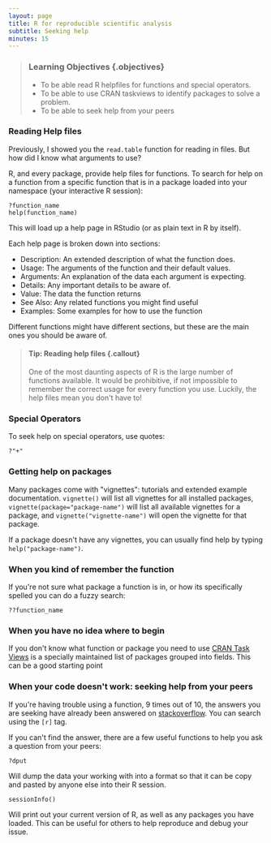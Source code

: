 ```yaml
---
layout: page
title: R for reproducible scientific analysis
subtitle: Seeking help
minutes: 15
---
```


> ### Learning Objectives {.objectives}
>
> * To be able read R helpfiles for functions and special operators.
> * To be able to use CRAN taskviews to identify packages to solve a problem.
> * To be able to seek help from your peers
>

### Reading Help files

Previously, I showed you the `read.table` function for reading in files. But
how did I know what arguments to use?

R, and every package, provide help files for functions. To search for help on a
function from a specific function that is in a package loaded into your
namespace (your interactive R session):

~~~ {.r}
?function_name
help(function_name)
~~~

This will load up a help page in RStudio (or as plain text in R by itself).

Each help page is broken down into sections:

 - Description: An extended description of what the function does. 
 - Usage: The arguments of the function and their default values.
 - Arguments: An explanation of the data each argument is expecting.
 - Details: Any important details to be aware of.
 - Value: The data the function returns
 - See Also: Any related functions you might find useful
 - Examples: Some examples for how to use the function

Different functions might have different sections, but these are the main ones you should be aware of.

> #### Tip: Reading help files {.callout}
>
> One of the most daunting aspects of R is the large number of functions 
> available. It would be prohibitive, if not impossible to remember the
> correct usage for every function you use. Luckily, the help files 
> mean you don't have to!
>

### Special Operators

To seek help on special operators, use quotes:

~~~ {.r}
?"+"
~~~

### Getting help on packages

Many packages come with "vignettes": tutorials and extended example documentation.
`vignette()` will list all vignettes for all installed packages,
`vignette(package="package-name")` will list all available vignettes for a
package, and `vignette("vignette-name")` will open the vignette for that package.

If a package doesn't have any vignettes, you can usually find help by typing 
`help("package-name")`.

### When you kind of remember the function

If you're not sure what package a function is in, or how its specifically spelled you can do a fuzzy search:

~~~ {.r}
??function_name
~~~

### When you have no idea where to begin

If you don't know what function or package you need to use 
[CRAN Task Views](http://cran.at.r-project.org/web/views) 
is a specially maintained list of packages grouped into
fields. This can be a good starting point

### When your code doesn't work: seeking help from your peers

If you're having trouble using a function, 9 times out of 10, 
the answers you are seeking have already been answered on 
[stackoverflow](http://stackoverflow.com/). You can search using
the `[r]` tag.

If you can't find the answer, there are a few useful functions to
help you ask a question from your peers:

~~~ {.r}
?dput
~~~

Will dump the data your working with into a format so that it can
be copy and pasted by anyone else into their R session.

~~~ {.r}
sessionInfo()
~~~

Will print out your current version of R, as well as any packages you
have loaded. This can be useful for others to help reproduce and debug
your issue.

